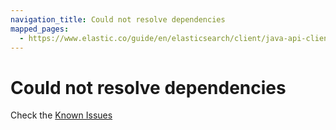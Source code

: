 ```yaml
---
navigation_title: Could not resolve dependencies
mapped_pages:
  - https://www.elastic.co/guide/en/elasticsearch/client/java-api-client/current/could-not-resolve-dependencies.html
---
```


# Could not resolve dependencies

Check the [Known Issues](/release-notes/known-issues.md#known-issues-8-16-7)
